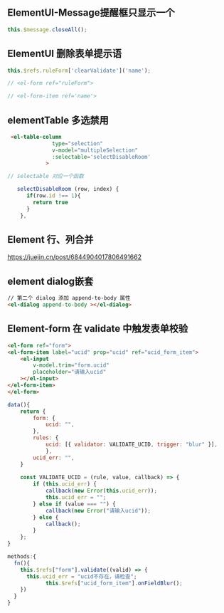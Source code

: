 ## ElementUI-Message提醒框只显示一个

```js
this.$message.closeAll();
```



## ElementUI 删除表单提示语

```js
this.$refs.ruleForm['clearValidate']('name');

// <el-form ref="ruleForm">

// <el-form-item ref='name'>
```



## elementTable 多选禁用

```html
 <el-table-column
              type="selection"
              v-model="multipleSelection"
              :selectable='selectDisableRoom' 
            >
```

```js
// selectable 对应一个函数

   selectDisableRoom (row, index) {
      if(row.id !== 1){
        return true
      }
    },
```





## Element 行、列合并

https://juejin.cn/post/6844904017806491662





## element dialog嵌套

```html
// 第二个 dialog 添加 append-to-body 属性
<el-dialog append-to-body ></el-dialog>
```





## Element-form 在 validate 中触发表单校验

```html
<el-form ref="form">
<el-form-item label="ucid" prop="ucid" ref="ucid_form_item">
    <el-input
        v-model.trim="form.ucid"
        placeholder="请输入ucid"
    ></el-input>
</el-form-item>
</el-form>
```

```js
data(){
  	return {
      	form: {
            ucid: "",
        },
        rules: {
        	ucid: [{ validator: VALIDATE_UCID, trigger: "blur" }],
    		},
      	ucid_err: "",
  	}
  
    const VALIDATE_UCID = (rule, value, callback) => {
        if (this.ucid_err) {
            callback(new Error(this.ucid_err));
            this.ucid_err = "";
        } else if (value === "") {
            callback(new Error("请输入ucid"));
        } else {
            callback();
        }
    };
}

methods:{
  fn(){
    this.$refs["form"].validate((valid) => {
      this.ucid_err = "ucid不存在，请检查";
			this.$refs["ucid_form_item"].onFieldBlur();
    })
  }
}
```

